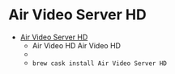 # Air Video Server HD
- [Air Video Server HD](https://airvideo.app/)
  -  Air Video HD Air Video HD
  - 
  - `brew cask install Air Video Server HD`
